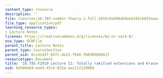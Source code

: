 ```yaml
---
content_type: resource
description: ''
file: /courses/18-785-number-theory-i-fall-2019/0a500ab9eed345c6025aaac11212998d_MIT18_785F19_lec11.pdf
file_type: application/pdf
learning_resource_types:
- Lecture Notes
license: https://creativecommons.org/licenses/by-nc-sa/4.0/
ocw_type: OCWFile
parent_title: Lecture Notes
parent_type: CourseSection
parent_uid: 0cc41457-83fc-de21-f646-f683066b881f
resourcetype: Document
title: '18.785 F2019 Lecture 11: Totally ramified extensions and Krasner''s lemma'
uid: 0a500ab9-eed3-45c6-025a-aac11212998d
---
```

